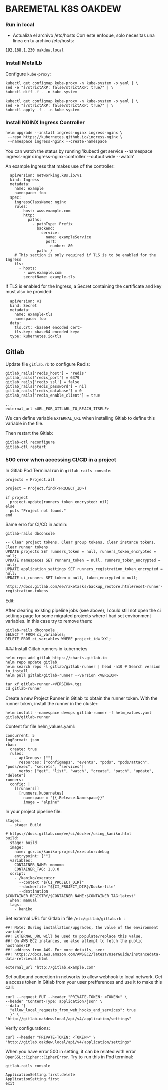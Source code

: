 # BAREMETAL K8S OAKDEW

### Run in local

- Actualiza el archivo /etc/hosts
  Con este enfoque, solo necesitas una línea en tu archivo /etc/hosts:

`192.168.1.230 oakdew.local`

### Install MetalLb

Configure `kube-proxy`:

```
kubectl get configmap kube-proxy -n kube-system -o yaml | \
sed -e "s/strictARP: false/strictARP: true/" | \
kubectl diff -f - -n kube-system

kubectl get configmap kube-proxy -n kube-system -o yaml | \
sed -e "s/strictARP: false/strictARP: true/" | \
kubectl apply -f - -n kube-system
```

### Install NGINX Ingress Controller

```
helm upgrade --install ingress-nginx ingress-nginx \
 --repo https://kubernetes.github.io/ingress-nginx \
 --namespace ingress-nginx --create-namespace
```

You can watch the status by running 'kubectl get service --namespace ingress-nginx ingress-nginx-controller --output wide --watch'

An example Ingress that makes use of the controller:

```
  apiVersion: networking.k8s.io/v1
  kind: Ingress
  metadata:
    name: example
    namespace: foo
  spec:
    ingressClassName: nginx
    rules:
      - host: www.example.com
        http:
          paths:
            - pathType: Prefix
              backend:
                service:
                  name: exampleService
                  port:
                    number: 80
              path: /
    # This section is only required if TLS is to be enabled for the Ingress
    tls:
      - hosts:
        - www.example.com
        secretName: example-tls
```

If TLS is enabled for the Ingress, a Secret containing the certificate and key must also be provided:

```
  apiVersion: v1
  kind: Secret
  metadata:
    name: example-tls
    namespace: foo
  data:
    tls.crt: <base64 encoded cert>
    tls.key: <base64 encoded key>
  type: kubernetes.io/tls
```

## Gitlab

Update file `gitlab.rb` to configure Redis:

```
gitlab_rails['redis_host'] = 'redis'
gitlab_rails['redis_port'] = 6379
gitlab_rails['redis_ssl'] = false
gitlab_rails['redis_password'] = nil
gitlab_rails['redis_database'] = 0
gitlab_rails['redis_enable_client'] = true

...
external_url <URL_FOR_GITLABL_TO_REACH_ITSELF>

```

We can define variable `EXTERNAL_URL` when installing Gitlab to define this variable in the file.

Then restart the Gitlab:

```
gitlab-ctl reconfigure
gitlab-ctl restart
```

### 500 error when accessing CI/CD in a project

In Gitlab Pod Terminal run in `gitlab-rails console`:

```
projects = Project.all

project = Project.find(<PROJECT_ID>)

if project
  project.update(runners_token_encrypted: nil)
else
  puts "Project not found."
end
```

Same erro for CI/CD in admin:

```
gitlab-rails dbconsole

-- Clear project tokens, Clear group tokens, Clear instance tokens, Clear runner tokens
UPDATE projects SET runners_token = null, runners_token_encrypted = null;
UPDATE namespaces SET runners_token = null, runners_token_encrypted = null;
UPDATE application_settings SET runners_registration_token_encrypted = null;
UPDATE ci_runners SET token = null, token_encrypted = null;

https://docs.gitlab.com/ee/raketasks/backup_restore.html#reset-runner-registration-tokens
```

Edit:

After clearing existing pipeline jobs (see above), I could still not open the ci settings page for some migrated projects where I had set environment variables. In this case try to remove them:

```
gitlab-rails dbconsole
SELECT * FROM ci_variables;
DELETE FROM ci_variables WHERE project_id='XX';
```

### Install Gitlab runners in kubernetes

```
helm repo add gitlab https://charts.gitlab.io
helm repo update gitlab
helm search repo -l gitlab/gitlab-runner | head -n10 # Search version to install
helm pull gitlab/gitlab-runner --version <VERSION>

tar xf gitlab-runner-<VERSION>.tgz
cd gitlab-runner
```

Create a new Project Runner in Gitlab to obtain the runner token. With the runner token, install the runner in the cluster:

```
helm install --namespace devops gitlab-runner -f helm_values.yaml gitlab/gitlab-runner
```

Content for file helm_values.yaml:

```
concurrent: 5
logFormat: json
rbac:
  create: true
  rules:
    - apiGroups: [""]
      resources: ["configmaps", "events", "pods", "pods/attach", "pods/exec", "secrets", "services"]
      verbs: ["get", "list", "watch", "create", "patch", "update", "delete"]
runners:
  config: |
    [[runners]]
      [runners.kubernetes]
        namespace = "{{.Release.Namespace}}"
        image = "alpine"
```

In your project pipeline file:

```
stages:
  - stage: Build

# https://docs.gitlab.com/ee/ci/docker/using_kaniko.html
build:
  stage: build
  image:
    name: gcr.io/kaniko-project/executor:debug
    entrypoint: [""]
  variables:
    CONTAINER_NAME: momomo
    CONTAINER_TAG: 1.0.0
  script:
    - /kaniko/executor
      --context "${CI_PROJECT_DIR}"
      --dockerfile "${CI_PROJECT_DIR}/Dockerfile"
      --destination $CONTAINER_REGISTRY/$CONTAINER_NAME:$CONTAINER_TAG:latest"
  when: manual
  tags:
    - kaniko
```

Set external URL for Gitlab in file `/etc/gitlab/gitlab.rb `:

```
##! Note: During installation/upgrades, the value of the environment variable
##! EXTERNAL_URL will be used to populate/replace this value.
##! On AWS EC2 instances, we also attempt to fetch the public hostname/IP
##! address from AWS. For more details, see:
##! https://docs.aws.amazon.com/AWSEC2/latest/UserGuide/instancedata-data-retrieval.html

external_url "http://gitlab.example.com"
```

Set outbound conection in networks to allow webhook to local network. Get a access token in Gitlab from your user prefferences and use it to make this call:

```
curl --request PUT --header "PRIVATE-TOKEN: <TOKEN>" \
--header "Content-Type: application/json" \
--data '{
  "allow_local_requests_from_web_hooks_and_services": true
  }' \
"http://gitlab.oakdew.local/api/v4/application/settings"
```

Verify configurations:

```
curl --header "PRIVATE-TOKEN: <TOKEN>" \
"http://gitlab.oakdew.local/api/v4/application/settings"
```

When you have error 500 in setting, it can be related with error `OpenSSL::Cipher::CipherError`. Try to run this in Pod terminal:

```
gitlab-rails console

ApplicationSetting.first.delete
ApplicationSetting.first
exit
```
